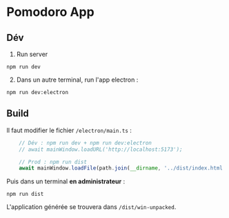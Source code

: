 # Pomodoro App

## Dév

1. Run server
```shell
npm run dev
```

2. Dans un autre terminal, run l'app electron :
```shell
npm run dev:electron
```

## Build

Il faut modifier le fichier `/electron/main.ts` :
```ts
    // Dév : npm run dev + npm run dev:electron
    // await mainWindow.loadURL('http://localhost:5173');

    // Prod : npm run dist
    await mainWindow.loadFile(path.join(__dirname, '../dist/index.html'));
```

Puis dans un terminal **en administrateur** :
```shell
npm run dist
```

L'application générée se trouvera dans `/dist/win-unpacked`.
